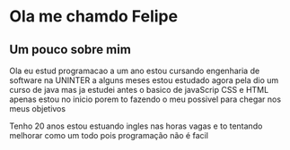 <div> 
    <h1> Ola me chamdo Felipe</h1>
    <h2> Um pouco sobre mim</h2>
  <p>Ola eu estud programacao a um ano estou cursando engenharia de software na UNINTER a alguns meses estou estudado agora 
        pela dio um curso de java mas ja estudei antes o basico de javaScrip CSS e HTML apenas estou no inicio porem to fazendo o meu possivel para chegar nos meus objetivos</p>
  <p>Tenho 20 anos estou estuando ingles nas horas vagas e to tentando melhorar como um todo pois programação não é facil </p>
</div>

